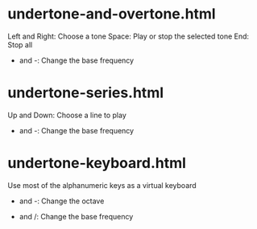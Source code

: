 # undertone-and-overtone.html

Left and Right: Choose a tone
Space: Play or stop the selected tone
End: Stop all
+ and -: Change the base frequency

# undertone-series.html

Up and Down: Choose a line to play
+ and -: Change the base frequency

# undertone-keyboard.html

Use most of the alphanumeric keys as a virtual keyboard
+ and -: Change the octave
* and /: Change the base frequency
